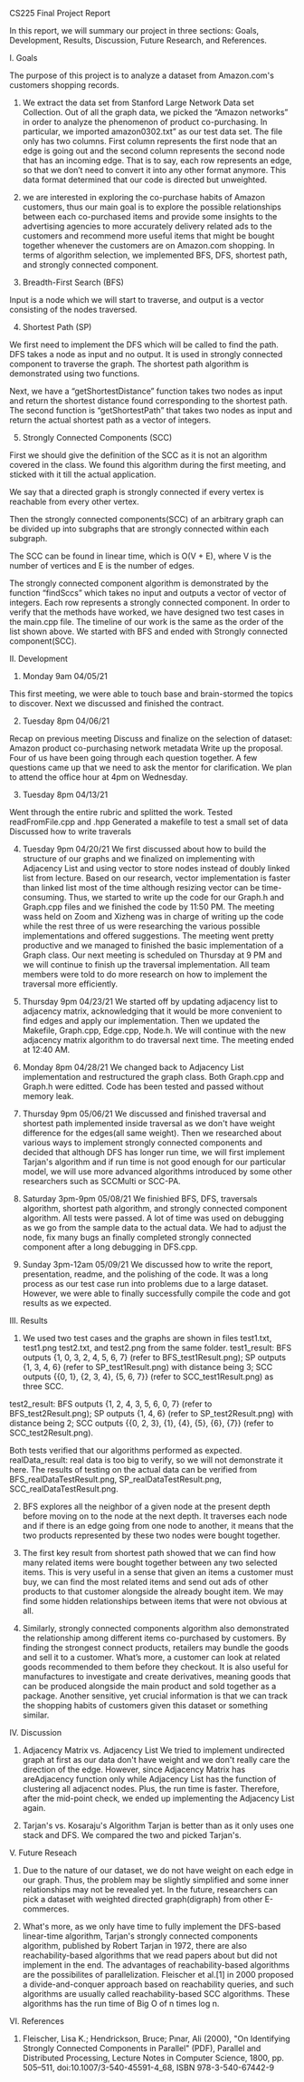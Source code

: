 CS225 Final Project Report

In this report, we will summary our project in three sections: Goals, Development, Results, Discussion, Future Research, and References.


I. Goals 

The purpose of this project is to analyze a dataset from Amazon.com's customers shopping records.

1. We extract the data set from Stanford Large Network Data set Collection. Out of all the graph data, we picked the “Amazon networks” in order to analyze the phenomenon of product co-purchasing. In particular, we imported amazon0302.txt” as our test data set. The file only has two columns. First column represents the first node that an edge is going out and the second column represents the second node that has an incoming edge. That is to say, each row represents an edge, so that we don’t need to convert it into any other format anymore. This data format determined that our code is directed but unweighted. 

2. we are interested in exploring the co-purchase habits of Amazon customers, thus our main goal is to explore the possible relationships between each co-purchased items and provide some insights to the advertising agencies to more accurately delivery related ads to the customers and recommend more useful items that might be bought together whenever the customers are on Amazon.com shopping. In terms of algorithm selection, we implemented BFS, DFS, shortest path, and strongly connected component. 

3. Breadth-First Search (BFS) 

Input is a node which we will start to traverse, and output is a vector consisting of the nodes traversed. 

4. Shortest Path (SP)

We first need to implement the DFS which will be called to find the path. DFS takes a node as input and no output. It is used in strongly connected component to traverse the graph. The shortest path algorithm is demonstrated using two functions. 

Next, we have a “getShortestDistance” function takes two nodes as input and return the shortest distance found corresponding to the shortest path.  The second function is “getShortestPath” that takes two nodes as input and return the actual shortest path as a vector of integers.

5. Strongly Connected Components (SCC)

First we should give the definition of the SCC as it is not an algorithm covered in the class. We found this algorithm during the first meeting, and sticked with it till the actual application. 

We say that a directed graph is strongly connected if every vertex is reachable from every other vertex. 

Then the strongly connected components(SCC) of an arbitrary graph can be divided up into subgraphs that are strongly connected within each subgraph.

The SCC can be found in linear time, which is O(V + E), where V is the number of vertices and E is the number of edges.

The strongly connected component algorithm is demonstrated by the function “findSccs” which takes no input and outputs a vector of vector of integers. Each row represents a strongly connected component.
In order to verify that the methods have worked, we have designed two test cases in the main.cpp file.
The timeline of our work is the same as the order of the list shown above. We started with BFS and ended with Strongly connected component(SCC).


II. Development

1. Monday 9am 04/05/21

This first meeting, we were able to touch base and brain-stormed the topics to discover. Next we discussed and finished the contract.

2. Tuesday 8pm 04/06/21 

Recap on previous meeting
Discuss and finalize on the selection of dataset: 
Amazon product co-purchasing network metadata
Write up the proposal. Four of us have been going through each question together.
A few questions came up that we need to ask the mentor for clarification.
We plan to attend the office hour at 4pm on Wednesday.

3. Tuesday 8pm 04/13/21

Went through the entire rubric and splitted the work.
Tested readFromFile.cpp and .hpp
Generated a makefile to test a small set of data
Discussed how to write traverals

4. Tuesday 9pm 04/20/21
We first discussed about how to build the structure of our graphs and we finalized on implementing with Adjacency List and using vector to store nodes instead of doubly linked list from lecture. Based on our research, vector implementation is faster than linked list most of the time although resizing vector can be time-consuming. Thus, we started to write up the code for our Graph.h and Graph.cpp files and we finished the code by 11:50 PM. The meeting wass held on Zoom and Xizheng was in charge of writing up the code while the rest three of us were researching the various possible implementations and offered suggestions. The meeting went pretty productive and we managed to finished the basic implementation of a Graph class. Our next meeting is scheduled on Thursday at 9 PM and we will continue to finish up the traversal implementation. All team members were told to do more research on how to implement the traversal more efficiently.

5. Thursday 9pm 04/23/21
We started off by updating adjacency list to adjacency matrix, acknowledging that it would be more convenient to find edges and apply our implementation. Then we updated the Makefile, Graph.cpp, Edge.cpp, Node.h. We will continue with the new adjacency matrix algorithm to do traversal next time. The meeting ended at 12:40 AM. 

6. Monday 8pm 04/28/21
We changed back to Adjacency List implementation and restructured the graph class. Both Graph.cpp and Graph.h were editted. Code has been tested and passed without memory leak.

7. Thursday 9pm 05/06/21
We discussed and finished traversal and shortest path implemented inside traversal as we don't have weight difference for the edges(all same weight). Then we researched about various ways to implement strongly connected components and decided that although DFS has longer run time, we will first implement Tarjan's algorithm and if run time is not good enough for our particular model, we will use more advanced algorithms introduced by some other researchers such as SCCMulti or SCC-PA.

8. Saturday 3pm-9pm 05/08/21
We finishied BFS, DFS, traversals algorithm, shortest path algorithm, and strongly connected component algorithm. All tests were passed. A lot of time was used on debugging as we go from the sample data to the actual data. We had to adjust the node, fix many bugs an finally completed strongly connected component after a long debugging in DFS.cpp.

9. Sunday 3pm-12am 05/09/21
We discussed how to write the report, presentation, readme, and the polishing of the code. It was a long process as our test case run into problems due to a large dataset. However, we were able to finally successfully compile the code and got results as we expected. 


III. Results
1. We used two test cases and the graphs are shown in files test1.txt, test1.png test2.txt, and test2.png from the same folder.
test1_result: BFS outputs {1, 0, 3, 2, 4, 5, 6, 7} (refer to BFS_test1Result.png); SP outputs {1, 3, 4, 6} (refer to SP_test1Result.png) with distance being 3; SCC outputs {{0, 1}, {2, 3, 4}, {5, 6, 7}} (refer to SCC_test1Result.png) as three SCC. 

test2_result: BFS outputs {1, 2, 4, 3, 5, 6, 0, 7} (refer to BFS_test2Result.png); SP outputs {1, 4, 6}  (refer to SP_test2Result.png) with distance being 2; SCC outputs {{0, 2, 3}, {1}, {4}, {5}, {6}, {7}} (refer to SCC_test2Result.png).

Both tests verified that our algorithms performed as expected.
realData_result: real data is too big to verify, so we will not demonstrate it here. The results of testing on the actual data can be verified from BFS_realDataTestResult.png, SP_realDataTestResult.png, SCC_realDataTestResult.png.


2. BFS explores all the neighbor of a given node at the present depth before moving on to the node at the next depth. It traverses each node and if there is an edge going from one node to another, it means that the two products represented by these two nodes were bought together. 

3. The first key result from shortest path showed that we can find how many related items were bought together between any two selected items. This is very useful in a sense that given an items a customer must buy, we can find the most related items and send out ads of other products to that customer alongside the already bought item. We may find some hidden relationships between items that were not obvious at all.

4. Similarly, strongly connected components algorithm also demonstrated the relationship among different items co-purchased by customers. By finding the strongest connect products, retailers may bundle the goods and sell it to a customer. What’s more, a customer can look at related goods recommended to them before they checkout. It is also useful for manufactures to investigate and create derivatives, meaning goods that can be produced alongside the main product and sold together as a package. Another sensitive, yet crucial information is that we can track the shopping habits of customers given this dataset or something similar.


IV. Discussion

1. Adjacency Matrix vs. Adjacency List
We tried to implement undirected graph at first as our data don't have weight and we don't really care the direction of the edge. However, since Adjacency Matrix has areAdjacency function only while Adjacency List has the function of clustering all adjacenct nodes. Plus, the run time is faster. Therefore, after the mid-point check, we ended up implementing the Adjacency List again.

2. Tarjan's vs. Kosaraju's Algorithm
Tarjan is better than as it only uses one stack and DFS. We compared the two and picked Tarjan's.


V. Future Reseach 

1. Due to the nature of our dataset, we do not have weight on each edge in our graph. Thus, the problem may be slightly simplified and some inner relationships may not be revealed yet. In the future, researchers can pick a dataset with weighted directed graph(digraph) from other E-commerces.

2. What's more, as we only have time to fully implement the DFS-based linear-time algorithm, Tarjan's strongly connected components algorithm, published by Robert Tarjan in 1972, there are also reachability-based algorithms that we read papers about but did not implement in the end. The advantages of reachability-based algorithms are the possibilites of parallelization. Fleischer et al.[1] in 2000 proposed a divide-and-conquer approach based on reachability queries, and such algorithms are usually called reachability-based SCC algorithms. These algorithms has the run time of Big O of n times log n. 

VI. References
 1. Fleischer, Lisa K.; Hendrickson, Bruce; Pınar, Ali (2000), "On Identifying Strongly Connected Components in Parallel" (PDF), Parallel and Distributed Processing, Lecture Notes in Computer Science, 1800, pp. 505–511, doi:10.1007/3-540-45591-4_68, ISBN 978-3-540-67442-9
